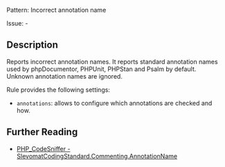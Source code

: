 Pattern: Incorrect annotation name

Issue: -

## Description

Reports incorrect annotation names. It reports standard annotation names used by phpDocumentor, PHPUnit, PHPStan and Psalm by default.
Unknown annotation names are ignored.

Rule provides the following settings:

* `annotations`: allows to configure which annotations are checked and how.

## Further Reading

* [PHP_CodeSniffer - SlevomatCodingStandard.Commenting.AnnotationName](https://github.com/slevomat/coding-standard/blob/master/doc/commenting.md#slevomatcodingstandardcommentingannotationname-)